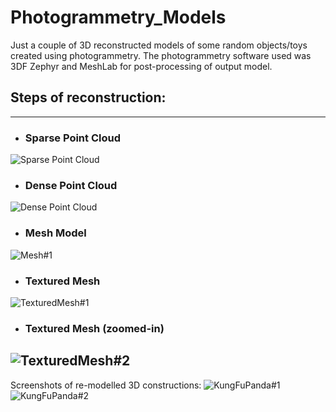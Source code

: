 # Photogrammetry_Models
Just a couple of 3D reconstructed models of some random objects/toys created using photogrammetry. The photogrammetry software used was 3DF Zephyr and MeshLab for post-processing of output model. 

## Steps of reconstruction:
-------------
- ### Sparse Point Cloud
![Sparse Point Cloud](https://github.com/AnshChoudhary/Photogrammetry_Models/blob/master/Sparse%20Point%20Cloud.png)

- ### Dense Point Cloud
![Dense Point Cloud](https://github.com/AnshChoudhary/Photogrammetry_Models/blob/master/Dense%20Point%20Cloud.png)

- ### Mesh Model 
![Mesh#1](https://github.com/AnshChoudhary/Photogrammetry_Models/blob/master/Mesh%231.png)

- ### Textured Mesh 
![TexturedMesh#1](https://github.com/AnshChoudhary/Photogrammetry_Models/blob/master/TexturedMesh%231.png)

- ### Textured Mesh (zoomed-in)
![TexturedMesh#2](https://github.com/AnshChoudhary/Photogrammetry_Models/blob/master/TexturedMesh%232.png)
-------------------------
Screenshots of re-modelled 3D constructions:
![KungFuPanda#1](https://github.com/AnshChoudhary/Photogrammetry_Models/blob/master/KungFuPanda%231.png)
![KungFuPanda#2](https://github.com/AnshChoudhary/Photogrammetry_Models/blob/master/KungFuPanda%232.png)

